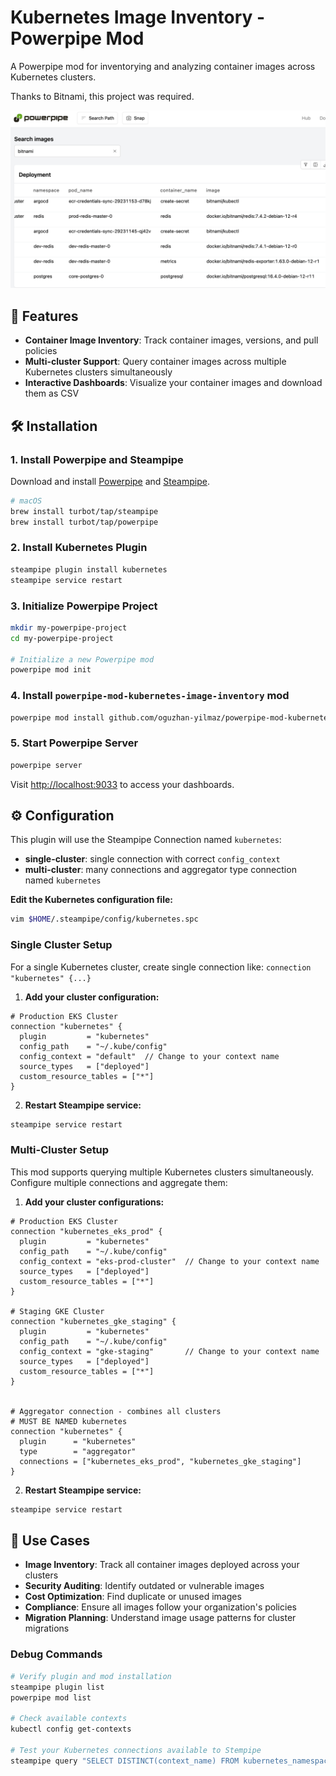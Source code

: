 # Kubernetes Image Inventory - Powerpipe Mod

A Powerpipe mod for inventorying and analyzing container images across Kubernetes clusters.


Thanks to Bitnami, this project was required.

![Search Images Powerpipe Dashboard](docs/assets/search-images-dashboard.png)


## 🚀 Features

- **Container Image Inventory**: Track container images, versions, and pull policies
- **Multi-cluster Support**: Query container images across multiple Kubernetes clusters simultaneously
- **Interactive Dashboards**: Visualize your container images and download them as CSV

## 🛠️ Installation

### 1. Install Powerpipe and Steampipe

Download and install [Powerpipe](https://powerpipe.io/downloads) and [Steampipe](https://steampipe.io/downloads).

```bash
# macOS
brew install turbot/tap/steampipe
brew install turbot/tap/powerpipe
```

### 2. Install Kubernetes Plugin

```bash
steampipe plugin install kubernetes
steampipe service restart
```

### 3. Initialize Powerpipe Project

```bash
mkdir my-powerpipe-project
cd my-powerpipe-project

# Initialize a new Powerpipe mod
powerpipe mod init
```

### 4. Install `powerpipe-mod-kubernetes-image-inventory` mod

```bash
powerpipe mod install github.com/oguzhan-yilmaz/powerpipe-mod-kubernetes-image-inventory
```

### 5. Start Powerpipe Server

```bash
powerpipe server
```

Visit [http://localhost:9033](http://localhost:9033) to access your dashboards.

## ⚙️ Configuration

This plugin will use the Steampipe Connection named `kubernetes`:

- **single-cluster**: single connection with correct `config_context`
- **multi-cluster**: many connections and aggregator type connection named `kubernetes`


**Edit the Kubernetes configuration file:**

```bash
vim $HOME/.steampipe/config/kubernetes.spc
```


### Single Cluster Setup

For a single Kubernetes cluster, create single connection like: `connection "kubernetes" {...}`


1. **Add your cluster configuration:**

```hcl
# Production EKS Cluster
connection "kubernetes" {
  plugin         = "kubernetes"
  config_path    = "~/.kube/config"
  config_context = "default"  // Change to your context name
  source_types   = ["deployed"]
  custom_resource_tables = ["*"]
}
```

2. **Restart Steampipe service:**

```bash
steampipe service restart
```

### Multi-Cluster Setup

This mod supports querying multiple Kubernetes clusters simultaneously. Configure multiple connections and aggregate them:

1. **Add your cluster configurations:**

```hcl
# Production EKS Cluster
connection "kubernetes_eks_prod" {
  plugin         = "kubernetes"
  config_path    = "~/.kube/config"
  config_context = "eks-prod-cluster"  // Change to your context name
  source_types   = ["deployed"]
  custom_resource_tables = ["*"]
}

# Staging GKE Cluster
connection "kubernetes_gke_staging" {
  plugin         = "kubernetes"
  config_path    = "~/.kube/config"
  config_context = "gke-staging"       // Change to your context name
  source_types   = ["deployed"]
  custom_resource_tables = ["*"]
}


# Aggregator connection - combines all clusters
# MUST BE NAMED kubernetes
connection "kubernetes" {
  plugin      = "kubernetes"
  type        = "aggregator"
  connections = ["kubernetes_eks_prod", "kubernetes_gke_staging"]
}
```

2. **Restart Steampipe service:**

```bash
steampipe service restart
```


## 🎯 Use Cases

- **Image Inventory**: Track all container images deployed across your clusters
- **Security Auditing**: Identify outdated or vulnerable images
- **Cost Optimization**: Find duplicate or unused images
- **Compliance**: Ensure all images follow your organization's policies
- **Migration Planning**: Understand image usage patterns for cluster migrations

### Debug Commands

```bash
# Verify plugin and mod installation
steampipe plugin list
powerpipe mod list

# Check available contexts
kubectl config get-contexts

# Test your Kubernetes connections available to Stempipe
steampipe query "SELECT DISTINCT(context_name) FROM kubernetes_namespace"
```
